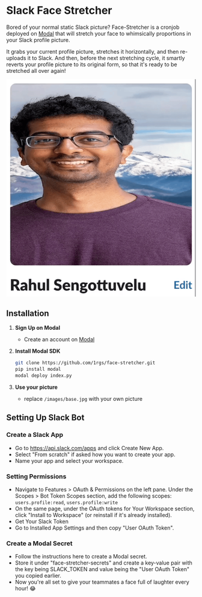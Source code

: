# Slack Face Stretcher

Bored of your normal static Slack picture? Face-Stretcher is a cronjob deployed on [Modal](https://modal.com) that will stretch your face to whimsically proportions in your Slack profile picture.

It grabs your current profile picture, stretches it horizontally, and then re-uploads it to Slack. And then, before the next stretching cycle, it smartly reverts your profile picture to its original form, so that it's ready to be stretched all over again!

![example](/example.gif)

## Installation

1. **Sign Up on Modal**

   - Create an account on [Modal](https://modal.com)

2. **Install Modal SDK**

   ```bash
   git clone https://github.com/1rgs/face-stretcher.git
   pip install modal
   modal deploy index.py
   ```

3. **Use your picture**
   - replace `/images/base.jpg` with your own picture

## Setting Up Slack Bot

### Create a Slack App

- Go to https://api.slack.com/apps and click Create New App.
- Select "From scratch" if asked how you want to create your app.
- Name your app and select your workspace.

### Setting Permissions

- Navigate to Features > OAuth & Permissions on the left pane. Under the Scopes > Bot Token Scopes section, add the following scopes: `users.profile:read`, `users.profile:write`
- On the same page, under the OAuth tokens for Your Workspace section, click "Install to Workspace" (or reinstall if it's already installed).
- Get Your Slack Token
- Go to Installed App Settings and then copy "User OAuth Token".

### Create a Modal Secret

- Follow the instructions here to create a Modal secret.
- Store it under "face-stretcher-secrets" and create a key-value pair with the key being SLACK_TOKEN and value being the "User OAuth Token" you copied earlier.
- Now you're all set to give your teammates a face full of laughter every hour! :joy:
